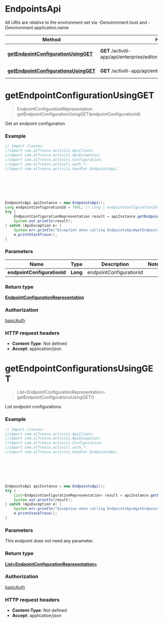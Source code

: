 # EndpointsApi

All URIs are relative to the environment set via -Denvironment.host and -Denvironment.application.name

Method | HTTP request | Description
------------- | ------------- | -------------
[**getEndpointConfigurationUsingGET**](EndpointsApi.md#getEndpointConfigurationUsingGET) | **GET** /activiti-app/api/enterprise/editor/endpoints/{endpointConfigurationId} | Get an endpoint configuration
[**getEndpointConfigurationsUsingGET**](EndpointsApi.md#getEndpointConfigurationsUsingGET) | **GET** /activiti-app/api/enterprise/editor/endpoints | List endpoint configurations

<a name="getEndpointConfigurationUsingGET"></a>
# **getEndpointConfigurationUsingGET**
> EndpointConfigurationRepresentation getEndpointConfigurationUsingGET(endpointConfigurationId)

Get an endpoint configuration

### Example
```java
// Import classes:
//import com.alfresco.activiti.ApiClient;
//import com.alfresco.activiti.ApiException;
//import com.alfresco.activiti.Configuration;
//import com.alfresco.activiti.auth.*;
//import com.alfresco.activiti.handler.EndpointsApi;







EndpointsApi apiInstance = new EndpointsApi();
Long endpointConfigurationId = 789L; // Long | endpointConfigurationId
try {
    EndpointConfigurationRepresentation result = apiInstance.getEndpointConfigurationUsingGET(endpointConfigurationId);
    System.out.println(result);
} catch (ApiException e) {
    System.err.println("Exception when calling EndpointsApi#getEndpointConfigurationUsingGET");
    e.printStackTrace();
}
```

### Parameters

Name | Type | Description  | Notes
------------- | ------------- | ------------- | -------------
 **endpointConfigurationId** | **Long**| endpointConfigurationId |

### Return type

[**EndpointConfigurationRepresentation**](EndpointConfigurationRepresentation.md)

### Authorization

[basicAuth](../README.md#basicAuth)

### HTTP request headers

 - **Content-Type**: Not defined
 - **Accept**: application/json

<a name="getEndpointConfigurationsUsingGET"></a>
# **getEndpointConfigurationsUsingGET**
> List&lt;EndpointConfigurationRepresentation&gt; getEndpointConfigurationsUsingGET()

List endpoint configurations

### Example
```java
// Import classes:
//import com.alfresco.activiti.ApiClient;
//import com.alfresco.activiti.ApiException;
//import com.alfresco.activiti.Configuration;
//import com.alfresco.activiti.auth.*;
//import com.alfresco.activiti.handler.EndpointsApi;







EndpointsApi apiInstance = new EndpointsApi();
try {
    List<EndpointConfigurationRepresentation> result = apiInstance.getEndpointConfigurationsUsingGET();
    System.out.println(result);
} catch (ApiException e) {
    System.err.println("Exception when calling EndpointsApi#getEndpointConfigurationsUsingGET");
    e.printStackTrace();
}
```

### Parameters
This endpoint does not need any parameter.

### Return type

[**List&lt;EndpointConfigurationRepresentation&gt;**](EndpointConfigurationRepresentation.md)

### Authorization

[basicAuth](../README.md#basicAuth)

### HTTP request headers

 - **Content-Type**: Not defined
 - **Accept**: application/json

